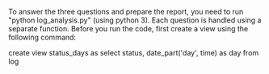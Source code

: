 To answer the three questions and prepare the report, you need to run "python log_analysis.py" (using python 3).
Each question is handled using a separate function. Before you run the code, first create a view using the following command:

create view status_days as select status, date_part('day', time) as day from log

